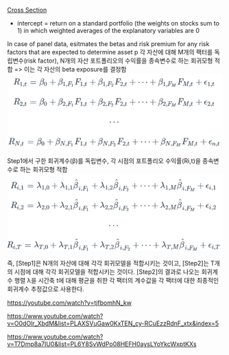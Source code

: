 [Cross Section](Cross%20Section.md)
- intercept = return on a standard portfolio (the weights on stocks sum to 1) in which weighted averages of the explanatory variables are 0 

In case of panel data, esitmates the betas and risk premium for any risk factors that are expected to determine asset p
각 자산에 대해 M개의 팩터를 독립변수(risk factor), N개의 자산 포트폴리오의 수익률을 종속변수로 하는 회귀모형 적합
=> 이는 각 자산의 beta exposure를 결정함
![](resource/Pasted%20image%2020240319130127.png)

Step1에서 구한 회귀계수(β)를 독립변수, 각 시점의 포트폴리오 수익률(Ri,t)을 종속변수로 하는 회귀모형 적합
![](resource/Pasted%20image%2020240319130135.png)

즉, [Step1]은 N개의 자산에 대해 각각 회귀모델을 적합시키는 것이고, [Step2]는 T개의 시점에 대해 각각 회귀모델을 적합시키는 것이다.
[Step2]의 결과로 나오는 회귀계수 행렬 λ을 시간축 t에 대해 평균을 취한 각 팩터의 계수값을 각 팩터에 대한 최종적인 회귀계수 추정값으로 사용한다.


https://youtube.com/watch?v=tjfbomhN_kw


https://www.youtube.com/watch?v=O0dOlr_XbdM&list=PLAXSVuGaw0KxTEN_cy-RCuEzzRdnF_xtx&index=5 


https://www.youtube.com/watch?v=T7Dmp8a7IU0&list=PL6Y8SvWdPo08HEFH0aysLYoYkcWxptKXs